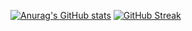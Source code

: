[![Anurag's GitHub stats](https://github-readme-stats.vercel.app/api?username=SubramanyamChalla24)](https://github.com/anuraghazra/github-readme-stats)
[![GitHub Streak](http://github-readme-streak-stats.herokuapp.com?user=SubramanyamChalla24)](https://git.io/streak-stats)
